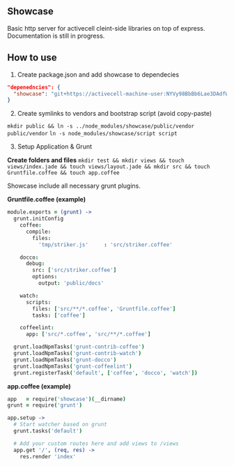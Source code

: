 ## Showcase

Basic http server for activecell cleint-side libraries on top of express.
Documentation is still in progress.

## How to use

1. Create package.json and add showcase to dependecies

```json
"depenedncies": {
  "showcase": "git+https://activecell-machine-user:NYVy98BbBb6Lae3DAdfWSLCQ@github.com/activecell/showcase#new"
}
```

2. Create symlinks to vendors and bootstrap script (avoid copy-paste)

`mkdir public && ln -s ../node_modules/showcase/public/vendor public/vendor`
`ln -s node_modules/showcase/script script`

3. Setup Application & Grunt

**Create folders and files**
`mkdir test && mkdir views && touch views/index.jade && touch views/layout.jade && mkdir src && touch Gruntfile.coffee && touch app.coffee`

Showcase include all necessary grunt plugins.

**Gruntfile.coffee (example)**
```coffee
module.exports = (grunt) ->
  grunt.initConfig
    coffee:
      compile:
        files:
          'tmp/striker.js'     : 'src/striker.coffee'

    docco:
      debug:
        src: ['src/striker.coffee']
        options:
          output: 'public/docs'

    watch:
      scripts:
        files: ['src/**/*.coffee', 'Gruntfile.coffee']
        tasks: ['coffee']

    coffeelint:
      app: ['src/*.coffee', 'src/**/*.coffee']

  grunt.loadNpmTasks('grunt-contrib-coffee')
  grunt.loadNpmTasks('grunt-contrib-watch')
  grunt.loadNpmTasks('grunt-docco')
  grunt.loadNpmTasks('grunt-coffeelint')
  grunt.registerTask('default', ['coffee', 'docco', 'watch'])
```

**app.coffee (example)**
```coffee
app   = require('showcase')(__dirname)
grunt = require('grunt')

app.setup ->
  # Start watcher based on grunt
  grunt.tasks('default')

  # Add your custom routes here and add views to /views
  app.get '/', (req, res) ->
    res.render 'index'
```
